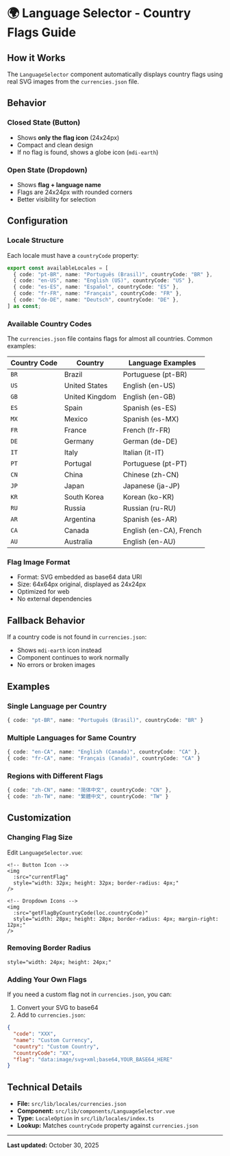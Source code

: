 # 🌍 Language Selector - Country Flags Guide

## How it Works

The `LanguageSelector` component automatically displays country flags using real SVG images from the `currencies.json` file.

## Behavior

### Closed State (Button)

- Shows **only the flag icon** (24x24px)
- Compact and clean design
- If no flag is found, shows a globe icon (`mdi-earth`)

### Open State (Dropdown)

- Shows **flag + language name**
- Flags are 24x24px with rounded corners
- Better visibility for selection

## Configuration

### Locale Structure

Each locale must have a `countryCode` property:

```typescript
export const availableLocales = [
  { code: "pt-BR", name: "Português (Brasil)", countryCode: "BR" },
  { code: "en-US", name: "English (US)", countryCode: "US" },
  { code: "es-ES", name: "Español", countryCode: "ES" },
  { code: "fr-FR", name: "Français", countryCode: "FR" },
  { code: "de-DE", name: "Deutsch", countryCode: "DE" },
] as const;
```

### Available Country Codes

The `currencies.json` file contains flags for almost all countries. Common examples:

| Country Code | Country        | Language Examples       |
| ------------ | -------------- | ----------------------- |
| `BR`         | Brazil         | Portuguese (pt-BR)      |
| `US`         | United States  | English (en-US)         |
| `GB`         | United Kingdom | English (en-GB)         |
| `ES`         | Spain          | Spanish (es-ES)         |
| `MX`         | Mexico         | Spanish (es-MX)         |
| `FR`         | France         | French (fr-FR)          |
| `DE`         | Germany        | German (de-DE)          |
| `IT`         | Italy          | Italian (it-IT)         |
| `PT`         | Portugal       | Portuguese (pt-PT)      |
| `CN`         | China          | Chinese (zh-CN)         |
| `JP`         | Japan          | Japanese (ja-JP)        |
| `KR`         | South Korea    | Korean (ko-KR)          |
| `RU`         | Russia         | Russian (ru-RU)         |
| `AR`         | Argentina      | Spanish (es-AR)         |
| `CA`         | Canada         | English (en-CA), French |
| `AU`         | Australia      | English (en-AU)         |

### Flag Image Format

- Format: SVG embedded as base64 data URI
- Size: 64x64px original, displayed as 24x24px
- Optimized for web
- No external dependencies

## Fallback Behavior

If a country code is not found in `currencies.json`:

- Shows `mdi-earth` icon instead
- Component continues to work normally
- No errors or broken images

## Examples

### Single Language per Country

```typescript
{ code: "pt-BR", name: "Português (Brasil)", countryCode: "BR" }
```

### Multiple Languages for Same Country

```typescript
{ code: "en-CA", name: "English (Canada)", countryCode: "CA" },
{ code: "fr-CA", name: "Français (Canada)", countryCode: "CA" }
```

### Regions with Different Flags

```typescript
{ code: "zh-CN", name: "简体中文", countryCode: "CN" },
{ code: "zh-TW", name: "繁體中文", countryCode: "TW" }
```

## Customization

### Changing Flag Size

Edit `LanguageSelector.vue`:

```vue
<!-- Button Icon -->
<img
  :src="currentFlag"
  style="width: 32px; height: 32px; border-radius: 4px;"
/>

<!-- Dropdown Icons -->
<img
  :src="getFlagByCountryCode(loc.countryCode)"
  style="width: 28px; height: 28px; border-radius: 4px; margin-right: 12px;"
/>
```

### Removing Border Radius

```vue
style="width: 24px; height: 24px;"
```

### Adding Your Own Flags

If you need a custom flag not in `currencies.json`, you can:

1. Convert your SVG to base64
2. Add to `currencies.json`:

```json
{
  "code": "XXX",
  "name": "Custom Currency",
  "country": "Custom Country",
  "countryCode": "XX",
  "flag": "data:image/svg+xml;base64,YOUR_BASE64_HERE"
}
```

## Technical Details

- **File:** `src/lib/locales/currencies.json`
- **Component:** `src/lib/components/LanguageSelector.vue`
- **Type:** `LocaleOption` in `src/lib/locales/index.ts`
- **Lookup:** Matches `countryCode` property against `currencies.json`

---

**Last updated:** October 30, 2025
